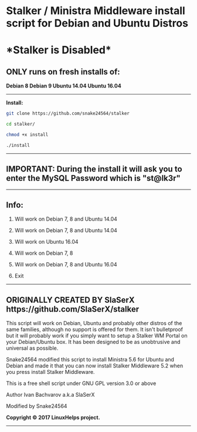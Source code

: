 <h1><b>Stalker / Ministra Middleware install script for Debian and Ubuntu Distros</b></h1>

<h1><b>*Stalker is Disabled*</b></h1>

##### <h2> ONLY runs on fresh installs of: </h2>

<b>
  Debian 8
  Debian 9
  Ubuntu 14.04
  Ubuntu 16.04
  </b>
<hr>
<b>Install:</b>

```sh
git clone https://github.com/snake24564/stalker

cd stalker/

chmod +x install

./install
```
<hr>
<h2><b>IMPORTANT: During the install it will ask you to enter the MySQL Password which is "st@lk3r"</b></h2>
<hr>
<h2><b>Info:</b></h2>

1) Will work on Debian 7, 8 and Ubuntu 14.04

2) Will work on Debian 7, 8 and Ubuntu 14.04

3) Will work on Ubuntu 16.04

4) Will work on Debian 7, 8

5) Will work on Debian 7, 8 and Ubuntu 16.04

6) Exit

<hr>
<h2><b>ORIGINALLY CREATED BY SlaSerX https://github.com/SlaSerX/stalker</b></h2>

This script will work on Debian, Ubuntu and probably other distros
of the same families, although no support is offered for them. It isn't
bulletproof but it will probably work if you simply want to setup a Stalker WM Portal on
your Debian/Ubuntu box. It has been designed to be as unobtrusive and
universal as possible.

Snake24564 modified this script to install Ministra 5.6 for Ubuntu and Debian and made it that you can now install Stalker Middleware 5.2 when you press install Stalker Middleware.

This is a free shell script under GNU GPL version 3.0 or above

Author Ivan Bachvarov a.k.a SlaSerX

Modified by Snake24564

<b>Copyright <b>©</b> 2017 LinuxHelps project.</b>
<hr>
